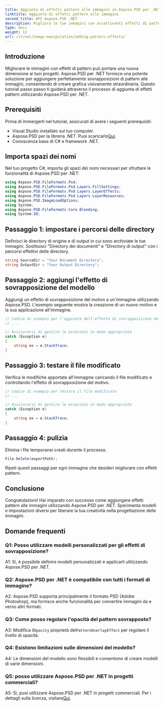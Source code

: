 ```yaml
---
title: Aggiunta di effetti pattern alle immagini in Aspose.PSD per .NET
linktitle: Aggiunta di effetti pattern alle immagini
second_title: API Aspose.PSD .NET
description: Migliora le tue immagini con accattivanti effetti di pattern utilizzando Aspose.PSD per .NET. Segui la nostra guida passo passo per aggiungere modelli personalizzati senza problemi.
type: docs
weight: 12
url: /it/net/image-manipulation/adding-pattern-effects/
---
```

## Introduzione

Migliorare le immagini con effetti di pattern può portare una nuova dimensione ai tuoi progetti. Aspose.PSD per .NET fornisce una potente soluzione per aggiungere perfettamente sovrapposizioni di pattern alle immagini, consentendo di creare grafica visivamente straordinaria. Questo tutorial passo passo ti guiderà attraverso il processo di aggiunta di effetti pattern utilizzando Aspose.PSD per .NET.

## Prerequisiti

Prima di immergerti nel tutorial, assicurati di avere i seguenti prerequisiti:

- Visual Studio installato sul tuo computer.
-  Aspose.PSD per la libreria .NET. Puoi scaricarlo[Qui](https://releases.aspose.com/psd/net/).
- Conoscenza base di C# e framework .NET.

## Importa spazi dei nomi

Nel tuo progetto C#, importa gli spazi dei nomi necessari per sfruttare le funzionalità di Aspose.PSD per .NET:

```csharp
using Aspose.PSD.FileFormats.Psd;
using Aspose.PSD.FileFormats.Psd.Layers.FillSettings;
using Aspose.PSD.FileFormats.Psd.Layers.LayerEffects;
using Aspose.PSD.FileFormats.Psd.Layers.LayerResources;
using Aspose.PSD.ImageLoadOptions;
using System;
using Aspose.PSD.FileFormats.Core.Blending;
using System.IO;
```

## Passaggio 1: impostare i percorsi delle directory

Definisci le directory di origine e di output in cui sono archiviate le tue immagini. Sostituisci "Directory dei documenti" e "Directory di output" con i percorsi effettivi delle directory.

```csharp
string SourceDir = "Your Document Directory";
string OutputDir = "Your Output Directory";
```

## Passaggio 2: aggiungi l'effetto di sovrapposizione del modello

Aggiungi un effetto di sovrapposizione del motivo a un'immagine utilizzando Aspose.PSD. L'esempio seguente mostra la creazione di un nuovo motivo e la sua applicazione all'immagine.

```csharp
// Codice di esempio per l'aggiunta dell'effetto di sovrapposizione del modello
// ...

// Assicurarsi di gestire le eccezioni in modo appropriato
catch (Exception e)
{
    string ex = e.StackTrace;
}
```

## Passaggio 3: testare il file modificato

Verifica le modifiche apportate all'immagine caricando il file modificato e controllando l'effetto di sovrapposizione del motivo.

```csharp
// Codice di esempio per testare il file modificato
// ...

// Assicurarsi di gestire le eccezioni in modo appropriato
catch (Exception e)
{
    string ex = e.StackTrace;
}
```

## Passaggio 4: pulizia

Elimina i file temporanei creati durante il processo.

```csharp
File.Delete(exportPath);
```

Ripeti questi passaggi per ogni immagine che desideri migliorare con effetti pattern.

## Conclusione

Congratulazioni! Hai imparato con successo come aggiungere effetti pattern alle immagini utilizzando Aspose.PSD per .NET. Sperimenta modelli e impostazioni diversi per liberare la tua creatività nella progettazione delle immagini.

## Domande frequenti

### Q1: Posso utilizzare modelli personalizzati per gli effetti di sovrapposizione?

A1: Sì, è possibile definire modelli personalizzati e applicarli utilizzando Aspose.PSD per .NET.

### Q2: Aspose.PSD per .NET è compatibile con tutti i formati di immagine?

A2: Aspose.PSD supporta principalmente il formato PSD (Adobe Photoshop), ma fornisce anche funzionalità per convertire immagini da e verso altri formati.

### Q3: Come posso regolare l'opacità del pattern sovrapposto?

 A3: Modifica il`Opacity` proprietà del`PatternOverlayEffect` per regolare il livello di opacità.

### Q4: Esistono limitazioni sulle dimensioni del modello?

A4: Le dimensioni del modello sono flessibili e consentono di creare modelli di varie dimensioni.

### Q5: posso utilizzare Aspose.PSD per .NET in progetti commerciali?

A5: Sì, puoi utilizzare Aspose.PSD per .NET in progetti commerciali. Per i dettagli sulla licenza, visitare[Qui](https://purchase.aspose.com/buy).